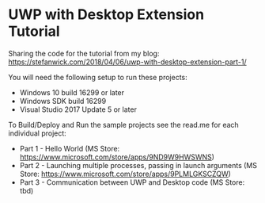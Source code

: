  # UWP with Desktop Extension Tutorial

Sharing the code for the tutorial from my blog: https://stefanwick.com/2018/04/06/uwp-with-desktop-extension-part-1/

You will need the following setup to run these projects:
- Windows 10 build 16299 or later
- Windows SDK build 16299
- Visual Studio 2017 Update 5 or later

To Build/Deploy and Run the sample projects see the read.me for each individual project:

- Part 1 - Hello World (MS Store: https://www.microsoft.com/store/apps/9ND9W9HWSWNS)
- Part 2 - Launching multiple processes, passing in launch arguments (MS Store: https://www.microsoft.com/store/apps/9PLMLGKSCZQW)
- Part 3 - Communication between UWP and Desktop code (MS Store: tbd)

